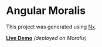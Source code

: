 # Angular Moralis

This project was generated using [Nx](https://nx.dev).

**[Live Demo](https://cjqaddie5gbb.grandmoralis.com/)** _(deployed on Moralis)_
